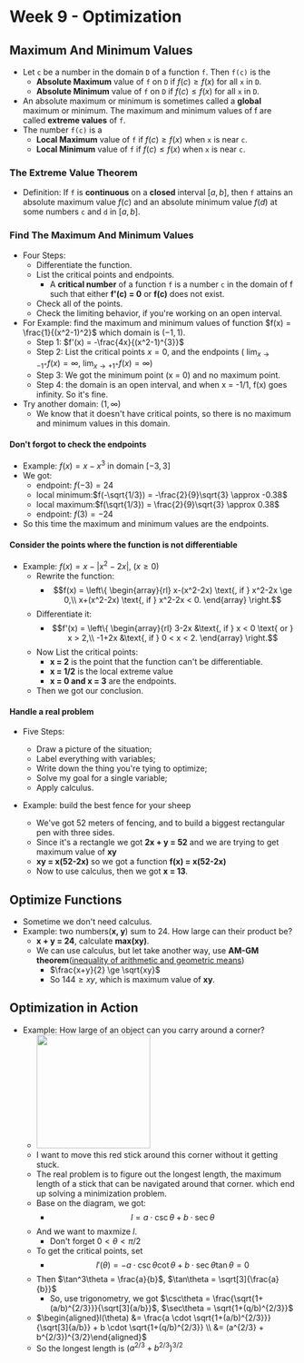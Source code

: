 # Week 9 - Optimization

## Maximum And Minimum Values

* Let `c` be a number in the domain `D` of a function `f`. Then `f(c)` is the 
    * **Absolute Maximum** value of `f` on `D` if $f(c) \ge f(x)$ for all `x` in `D`.
    * **Absolute Minimum** value of `f` on `D` if $f(c) \le f(x)$ for all `x` in `D`.
* An absolute maximum or minimum is sometimes called a **global** maximum or minimum. The maximum and minimum values of f are called **extreme values** of `f`.
* The number `f(c)` is a
    * **Local Maximum** value of `f` if $f(c) \ge f(x)$ when `x` is near `c`.
    * **Local Minimum** value of `f` if $f(c) \le f(x)$ when `x` is near `c`.

### The Extreme Value Theorem

* Definition: If `f` is **continuous** on a **closed** interval $[a, b]$, then `f` attains an absolute maximum value $f(c)$ and an absolute minimum value $f(d)$ at some numbers `c` and `d` in $[a, b]$.

### Find The Maximum And Minimum Values

* Four Steps:
    * Differentiate the function.
    * List the critical points and endpoints.
        * A **critical number** of a function `f` is a number `c` in the domain of f such that either **f'(c) = 0** or **f(c)** does not exist.
    * Check all of the points.
    * Check the limiting behavior, if you're working on an open interval. 
* For Example: find the maximum and minimum values of function $f(x) = \frac{1}{(x^2-1)^2}$ which domain is $(-1, 1)$.
    * Step 1: $f'(x) = -\frac{4x}{(x^2-1)^{3}}$
    * Step 2: List the critical points $x = 0$, and the endpoints ( $\displaystyle\lim_{x \to -1^{+}}f(x) = \infty$, $\displaystyle\lim_{x \to +1^{+}}f(x) = \infty$)
    * Step 3: We got the minimum point (x = 0) and no maximum point.
    * Step 4: the domain is an open interval, and when x = -1/1, f(x) goes infinity. So it's fine.
* Try another domain: $(1, \infty)$
    * We know that it doesn't have critical points, so there is no maximum and minimum values in this domain.

#### Don't forgot to check the endpoints

* Example: $f(x) = x-x^3$ in domain $[-3, 3]$
* We got:
    * endpoint: $f(-3) = 24$
    * local minimum:$f(-\sqrt{1/3}) = -\frac{2}{9}\sqrt{3} \approx -0.38$
    * local maximum:$f(\sqrt{1/3}) = \frac{2}{9}\sqrt{3} \approx 0.38$
    * endpoint: $f(3) = -24$
* So this time the maximum and minimum values are the endpoints.

#### Consider the points where the function is not differentiable

* Example: $f(x) = x - |x^2-2x|$, ($x \ge 0$)
    * Rewrite the function: 
        * $$f(x) = \left\{ \begin{array}{rl} 
    x-(x^2-2x) \text{, if } x^2-2x \ge 0,\\ 
    x+(x^2-2x) \text{, if } x^2-2x < 0. 
    \end{array} \right.$$
    * Differentiate it: 
        * $$f'(x) = \left\{ \begin{array}{rl} 
    3-2x &\text{, if } x < 0 \text{ or } x > 2,\\ 
    -1+2x &\text{, if } 0 < x < 2. 
    \end{array} \right.$$
    * Now List the critical points:
        * **x = 2** is the point that the function can't be differentiable.
        * **x = 1/2** is the local extreme value
        * **x = 0 and x = 3** are the endpoints.
    * Then we got our conclusion.

#### Handle a real problem

* Five Steps: 
    * Draw a picture of the situation;
    * Label everything with variables;
    * Write down the thing you're tying to optimize;
    * Solve my goal for a single variable;
    * Apply calculus.

* Example: build the best fence for your sheep
    * We've got 52 meters of fencing, and to build a biggest rectangular pen with three sides.
    * Since it's a rectangle we got **2x + y = 52** and we are trying to get maximum value of **xy**
    * **xy = x(52-2x)** so we got a function **f(x) = x(52-2x)** 
    * Now to use calculus, then we got **x = 13**.

## Optimize Functions

* Sometime we don't need calculus.
* Example: two numbers(**x, y**) sum to 24. How large can their product be?
    * **x + y = 24**, calculate **max(xy)**.
    * We can use calculus, but let take another way, use **AM-GM theorem**([inequality of arithmetic and geometric means](https://en.wikipedia.org/wiki/Inequality_of_arithmetic_and_geometric_means))
        * $\frac{x+y}{2} \ge \sqrt{xy}$
        * So $144 \ge xy$, which is maximum value of **xy**.

## Optimization in Action 

* Example: How large of an object can you carry around a corner?
    * <img src="https://i.imgur.com/3GbdXV1.jpg" style="width:200px" />
    * I want to move this red stick around this corner without it getting stuck. 
    * The real problem is to figure out the longest length, the maximum length of a stick that can be navigated around that corner. which end up solving a minimization problem.
    * Base on the diagram, we got: 
        * $$l = a \cdot \csc\theta + b \cdot \sec\theta$$
    * And we want to maxmize $l$. 
        * Don't forget $0 < \theta < \pi/2$
    * To get the critical points, set 
        * $$l'(\theta) = -a \cdot \csc\theta \cot\theta+ b \cdot \sec\theta \tan \theta = 0$$
    * Then $\tan^3\theta = \frac{a}{b}$, $\tan\theta = \sqrt[3]{\frac{a}{b}}$
        * So, use trigonometry, we got $\csc\theta = \frac{\sqrt{1+(a/b)^{2/3}}}{\sqrt[3]{a/b}}$, $\sec\theta = \sqrt{1+(q/b)^{2/3}}$
    * $\begin{aligned}l(\theta) &= \frac{a \cdot \sqrt{1+(a/b)^{2/3}}}{\sqrt[3]{a/b}} + b \cdot \sqrt{1+(q/b)^{2/3}} \\ &= (a^{2/3} + b^{2/3})^{3/2}\end{aligned}$
    * So the longest length is $(a^{2/3} + b^{2/3})^{3/2}$



